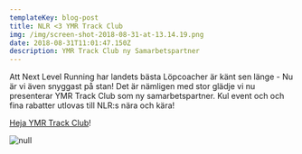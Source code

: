 ```yaml
---
templateKey: blog-post
title: NLR <3 YMR Track Club
img: /img/screen-shot-2018-08-31-at-13.14.19.png
date: 2018-08-31T11:01:47.150Z
description: YMR Track Club ny Samarbetspartner
---
```

Att Next Level Running har landets bästa Löpcoacher är känt sen länge - Nu är vi även snyggast på stan! Det är nämligen med stor glädje vi nu presenterar YMR Track Club som ny samarbetspartner. Kul event och och fina rabatter utlovas till NLR:s nära och kära!

[Heja YMR Track Club](https://ymrtrackclub.com/)!

![null](/img/screen-shot-2018-08-31-at-13.11.22.png)
